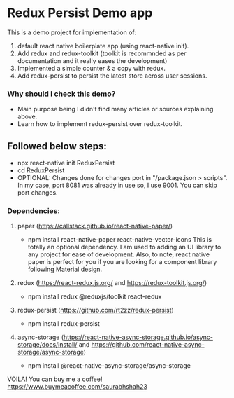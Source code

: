 # Redux Persist Demo app

This is a demo project for implementation of:
1. default react native boilerplate app (using react-native init).
2. Add redux and redux-toolkit (toolkit is recommnded as per documentation and it really eases the development)
3. Implemented a simple counter & a copy with redux.
4. Add redux-persist to persist the latest store across user sessions.

### Why should I check this demo?
- Main purpose being I didn't find many articles or sources explaining above.
- Learn how to implement redux-persist over redux-toolkit.

## Followed below steps:
- npx react-native init ReduxPersist
- cd ReduxPersist
- OPTIONAL: Changes done for changes port in "/package.json > scripts". In my case, port 8081 was already in use so, I use 9001. You can skip port changes.

### Dependencies:
1. paper (https://callstack.github.io/react-native-paper/)
   - npm install react-native-paper react-native-vector-icons
   This is totally an optional dependency. I am used to adding an UI library to any project for ease of development.
   Also, to note, react native paper is perfect for you if you are looking for a component library following Material design.

2. redux (https://react-redux.js.org/ and https://redux-toolkit.js.org/)
   - npm install redux @reduxjs/toolkit react-redux

3. redux-persist (https://github.com/rt2zz/redux-persist)
   - npm install redux-persist

4. async-storage (https://react-native-async-storage.github.io/async-storage/docs/install/ and https://github.com/react-native-async-storage/async-storage)
   - npm install @react-native-async-storage/async-storage

VOILA!
You can buy me a coffee!
https://www.buymeacoffee.com/saurabhshah23

